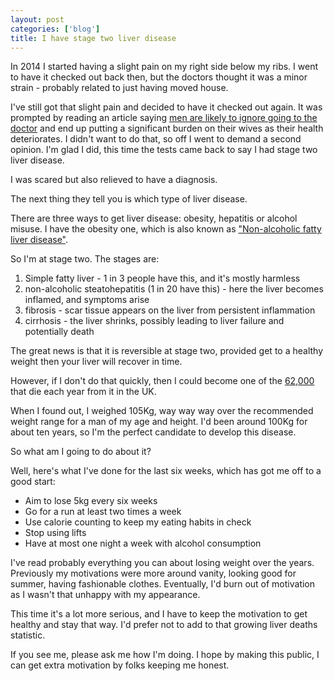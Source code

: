 ```yaml
---
layout: post
categories: ['blog']
title: I have stage two liver disease
---
```


In 2014 I started having a slight pain on my right side below my ribs. I went to have it checked out back then, but the doctors thought it was a minor strain - probably related to just having moved house.

I've still got that slight pain and decided to have it checked out again. It was prompted by reading an article saying [men are likely to ignore going to the doctor](https://www.harpersbazaar.com/culture/features/a27259689/toxic-masculinity-male-friendships-emotional-labor-men-rely-on-women/) and end up putting a significant burden on their wives as their health deteriorates. I didn't want to do that, so off I went to demand a second opinion. I'm glad I did, this time the tests came back to say I had stage two liver disease.

I was scared but also relieved to have a diagnosis.

The next thing they tell you is which type of liver disease.

There are three ways to get liver disease: obesity, hepatitis or alcohol misuse. I have the obesity one, which is also known as ["Non-alcoholic fatty liver disease"](https://www.nhs.uk/conditions/non-alcoholic-fatty-liver-disease/).

So I'm at stage two. The stages are:

1. Simple fatty liver - 1 in 3 people have this, and it's mostly harmless
1. non-alcoholic steatohepatitis (1 in 20 have this) - here the liver becomes inflamed, and symptoms arise
1. fibrosis - scar tissue appears on the liver from persistent inflammation
1. cirrhosis - the liver shrinks, possibly leading to liver failure and potentially death

The great news is that it is reversible at stage two, provided get to a healthy weight then your liver will recover in time.

However, if I don't do that quickly, then I could become one of the [62,000](https://britishlivertrust.org.uk/about-us/media-centre/statistics/) that die each year from it in the UK.

When I found out, I weighed 105Kg, way way way over the recommended weight range for a man of my age and height. I'd been around 100Kg for about ten years, so I'm the perfect candidate to develop this disease.

So what am I going to do about it?

Well, here's what I've done for the last six weeks, which has got me off to a good start:

- Aim to lose 5kg every six weeks
- Go for a run at least two times a week
- Use calorie counting to keep my eating habits in check
- Stop using lifts
- Have at most one night a week with alcohol consumption

I've read probably everything you can about losing weight over the years. Previously my motivations were more around vanity, looking good for summer, having fashionable clothes. Eventually, I'd burn out of motivation as I wasn't that unhappy with my appearance.

This time it's a lot more serious, and I have to keep the motivation to get healthy and stay that way. I'd prefer not to add to that growing liver deaths statistic.

If you see me, please ask me how I'm doing. I hope by making this public, I can get extra motivation by folks keeping me honest.
